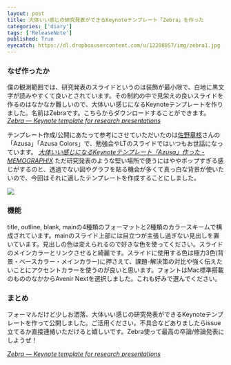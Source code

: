 ```yaml
---
layout: post
title: 大体いい感じの研究発表ができるKeynoteテンプレート「Zebra」を作った
categories: ['diary']
tags: ['ReleaseNote']
published: True
eyecatch: https://dl.dropboxusercontent.com/u/12208857/img/zebra1.jpg
---
```


<script async class="speakerdeck-embed" data-id="33dbc4b1166e45cca57400eeeaf0db4f" data-ratio="1.33333333333333" src="//speakerdeck.com/assets/embed.js"></script>

### なぜ作ったか

僕の観測範囲では、研究発表のスライドというのは装飾が最小限で、白地に黒文字が読みやすくて良いとされています。その制約の中で見栄えの良いスライドを作るのはなかなか難しいので、大体いい感じになるKeynoteテンプレートを作りました。名前はZebraです。こちらからダウンロードすることができます。<cite>[Zebra — Keynote template for research presentations](https://github.com/shoya140/zebra)</cite>

テンプレート作成/公開にあたって参考にさせていただいたのは[佐野章核](http://www.sanographix.net/)さんの「Azusa」「Azusa Colors」で、勉強会やLTのスライドではいつもお世話になっています。
<cite>[大体いい感じになるKeynoteテンプレート「Azusa」作った - MEMOGRAPHIX](http://memo.sanographix.net/post/82160791768)</cite> ただ研究発表のような堅い場所で使うにはややポップすぎる感じがするのと、透過でない図やグラフを貼る機会が多くて真っ白な背景が使いたいので、今回はそれに適したテンプレートを作成することにしました。

<img src="https://dl.dropboxusercontent.com/u/12208857/img/zebra1.jpg" class="image-on-frame-medium">

### 機能

title, outline, blank, mainの4種類のフォーマットと2種類のカラースキームで構成されています。mainのスライド上部には目立つが主張し過ぎない見出しを置いています。見出しの色は変えられるので好きな色を使ってください。スライドのメインカラーとリンクさせると綺麗です。スライドに使用する色は極力3色(背景・ベースカラー・メインカラー)に押さえて、課題-解決策の対比や強く伝えたいことにアクセントカラーを使うのが良いと思います。フォントはMac標準搭載のもののなかからAvenir Nextを選択しました。これも好みで選んでください。

### まとめ

フォーマルだけど少しお洒落、大体いい感じの研究発表ができるKeynoteテンプレートを作って公開しました。ご活用ください。不具合などありましたらissue立てるか直接連絡いただけると嬉しいです。Zebra使って最高の卒論/修論発表にしようぜ！

<cite>[Zebra — Keynote template for research presentations](https://github.com/shoya140/zebra)</cite>